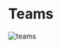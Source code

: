 # Teams

![teams](https://cloud.githubusercontent.com/assets/8191145/7655306/36fbafd8-fb40-11e4-8879-c2fffbee1963.png)

